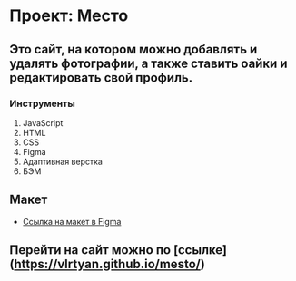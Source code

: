 # Проект: Место

## Это сайт, на котором можно добавлять и удалять фотографии, а также ставить оайки и редактировать свой профиль.

### Инструменты
1. JavaScript
2. HTML
3. CSS 
4. Figma
5. Адаптивная верстка 
6. БЭМ

## Макет
* [Ссылка на макет в Figma](https://www.figma.com/file/2cn9N9jSkmxD84oJik7xL7/JavaScript.-Sprint-4?node-id=0%3A1)

## Перейти на сайт можно по [ссылке] (https://vlrtyan.github.io/mesto/)
